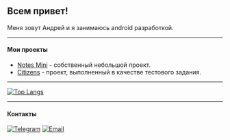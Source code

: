 ## Всем привет!

Меня зовут Андрей и я занимаюсь android разработкой.
***

#### Мои проекты
* [Notes Mini] - собственный небольшой проект.
* [Citizens] - проект, выполненный в качестве тестового задания.

[Notes mini]: https://github.com/Loskon/android-notes-mini
[Citizens]: https://github.com/Loskon/android-citizens

***

[![Top Langs](https://github-readme-stats.vercel.app/api/top-langs/?username=loskon)](https://github.com/Loskon/Loskon)

***

#### Контакты

[![Telegram](https://img.shields.io/badge/Telegram-2CA5E0?style=for-the-badge&logo=telegram&logoColor=white)](https://t.me/loskon)
[![Email](https://img.shields.io/badge/Gmail-D14836?style=for-the-badge&logo=gmail&logoColor=white)](mailto:andreyrochev23@gmail.com)


<!--
- 🔭 I’m currently working on ...
- 🌱 I’m currently learning ...
- 👯 I’m looking to collaborate on ...
- 🤔 I’m looking for help with ...
- 💬 Ask me about ...
- 📫 How to reach me: ...
- 😄 Pronouns: ...
- ⚡ Fun fact: I started programming because I didn't like the standard notes on a smartphone
-->
